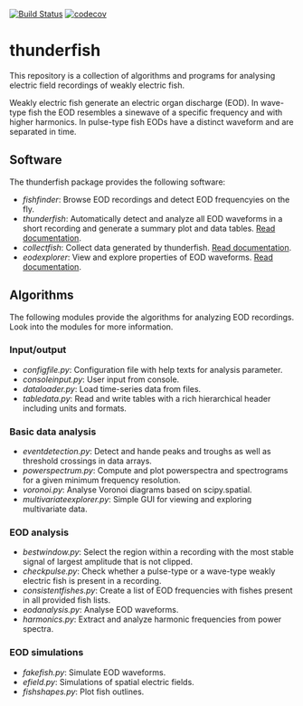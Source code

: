 [![Build Status](https://travis-ci.org/bendalab/thunderfish.svg?branch=master)](https://travis-ci.org/bendalab/thunderfish)
[![codecov](https://codecov.io/gh/janscience/thunderfish/branch/master/graph/badge.svg)](https://codecov.io/gh/janscience/thunderfish)

# thunderfish

This repository is a collection of algorithms and programs for
analysing electric field recordings of weakly electric fish.

Weakly electric fish generate an electric organ discharge (EOD).  In
wave-type fish the EOD resembles a sinewave of a specific frequency
and with higher harmonics. In pulse-type fish EODs have a distinct
waveform and are separated in time.


## Software

The thunderfish package provides the following software:

- *fishfinder*: Browse EOD recordings and detect EOD frequencyies on the fly.
- *thunderfish*: Automatically detect and analyze all EOD waveforms in a short recording and generate a summary plot and data tables. [Read documentation](doc/thunderfish.md).
- *collectfish*: Collect data generated by thunderfish. [Read documentation](doc/collectfish.md).
- *eodexplorer*: View and explore properties of EOD waveforms. [Read documentation](doc/eodexplorer.md).


## Algorithms

The following modules provide the algorithms for analyzing EOD recordings.
Look into the modules for more information.

### Input/output

- *configfile.py*: Configuration file with help texts for analysis parameter.
- *consoleinput.py*: User input from console.
- *dataloader.py*: Load time-series data from files.
- *tabledata.py*: Read and write tables with a rich hierarchical header including units and formats.

### Basic data analysis

- *eventdetection.py*: Detect and hande peaks and troughs as well as threshold crossings in data arrays.
- *powerspectrum.py*: Compute and plot powerspectra and spectrograms for a given minimum frequency resolution.
- *voronoi.py*: Analyse Voronoi diagrams based on scipy.spatial.
- *multivariateexplorer.py*: Simple GUI for viewing and exploring multivariate data.

### EOD analysis

- *bestwindow.py*: Select the region within a recording with the most stable signal of largest amplitude that is not clipped.
- *checkpulse.py*: Check whether a pulse-type or a wave-type weakly electric fish is present in a recording.
- *consistentfishes.py*: Create a list of EOD frequencies with fishes present in all provided fish lists.
- *eodanalysis.py*: Analyse EOD waveforms.
- *harmonics.py*: Extract and analyze harmonic frequencies from power spectra.

### EOD simulations
- *fakefish.py*: Simulate EOD waveforms.
- *efield.py*: Simulations of spatial electric fields.
- *fishshapes.py*: Plot fish outlines.



